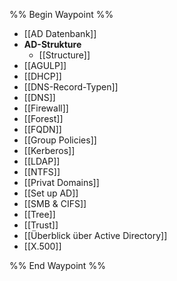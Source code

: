 %% Begin Waypoint %%
- [[AD Datenbank]]
- **AD-Strukture**
	- [[Structure]]
- [[AGULP]]
- [[DHCP]]
- [[DNS-Record-Typen]]
- [[DNS]]
- [[Firewall]]
- [[Forest]]
- [[FQDN]]
- [[Group Policies]]
- [[Kerberos]]
- [[LDAP]]
- [[NTFS]]
- [[Privat Domains]]
- [[Set up AD]]
- [[SMB & CIFS]]
- [[Tree]]
- [[Trust]]
- [[Überblick über Active Directory]]
- [[X.500]]

%% End Waypoint %%